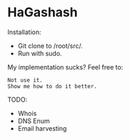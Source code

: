 # HaGashash

Installation:
* Git clone to /root/src/.
* Run with sudo.

My implementation sucks?
Feel free to:

    Not use it.
    Show me how to do it better.


TODO:
* Whois
* DNS Enum
* Email harvesting
